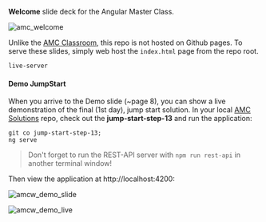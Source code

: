 **Welcome** slide deck for the Angular Master Class.

![amc_welcome](https://cloud.githubusercontent.com/assets/210413/24110727/379013cc-0d62-11e7-9122-48987bc01f12.jpg)

Unlike the [AMC Classroom](http://classroom.thoughtram.io/#/class/angular2-master-class), this repo is not hosted on Github pages. To serve these slides, simply web host the `index.html` page from the repo root.


```console
live-server
```


#### Demo JumpStart

When you arrive to the Demo slide (~page 8), you can show a live demonstration of the final (1st day), jump start solution. In your local [AMC Solutions](https://github.com/thoughtram/angular2-master-class-solutions) repo, check out the **jump-start-step-13** and run the application:

```console
git co jump-start-step-13;
ng serve
```

> Don't forget to run the REST-API server with `npm run rest-api` in another terminal window!

Then view the application at http://localhost:4200:


![amcw_demo_slide](https://cloud.githubusercontent.com/assets/210413/24111916/f9b2ae44-0d65-11e7-84a5-c88245843306.jpg)


![amcw_demo_live](https://cloud.githubusercontent.com/assets/210413/24111918/fb5ebc74-0d65-11e7-9b5f-4a04a7bb1fda.jpg)
